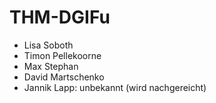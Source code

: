 # THM-DGIFu

* Lisa Soboth
* Timon Pellekoorne
* Max Stephan
* David Martschenko
* Jannik Lapp: unbekannt (wird nachgereicht)


